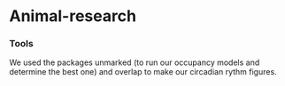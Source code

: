 # Animal-research
### Tools
We used the packages unmarked (to run our occupancy models and determine the best one) and overlap to make our circadian rythm figures. 
